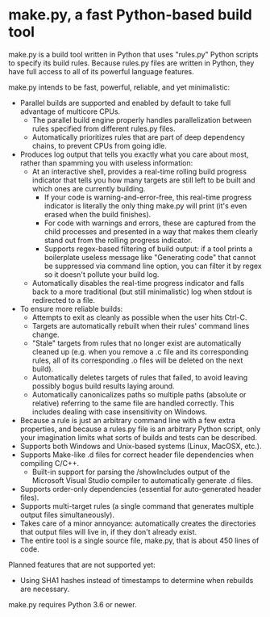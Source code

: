 # make.py, a fast Python-based build tool
make.py is a build tool written in Python that uses "rules.py" Python scripts to specify its build rules. Because rules.py files are written in Python, they have full access to all of its powerful language features.

make.py intends to be fast, powerful, reliable, and yet minimalistic:
* Parallel builds are supported and enabled by default to take full advantage of multicore CPUs.
  - The parallel build engine properly handles parallelization between rules specified from different rules.py files.
  - Automatically prioritizes rules that are part of deep dependency chains, to prevent CPUs from going idle.
* Produces log output that tells you exactly what you care about most, rather than spamming you with useless information:
  - At an interactive shell, provides a real-time rolling build progress indicator that tells you how many targets are still left to be built and which ones are currently building.
    - If your code is warning-and-error-free, this real-time progress indicator is literally the only thing make.py will print (it's even erased when the build finishes).
    - For code with warnings and errors, these are captured from the child processes and presented in a way that makes them clearly stand out from the rolling progress indicator.
    - Supports regex-based filtering of build output: if a tool prints a boilerplate useless message like "Generating code" that cannot be suppressed via command line option, you can filter it by regex so it doesn't pollute your build log.
  - Automatically disables the real-time progress indicator and falls back to a more traditional (but still minimalistic) log when stdout is redirected to a file.
* To ensure more reliable builds:
  - Attempts to exit as cleanly as possible when the user hits Ctrl-C.
  - Targets are automatically rebuilt when their rules' command lines change.
  - "Stale" targets from rules that no longer exist are automatically cleaned up (e.g. when you remove a .c file and its corresponding rules, all of its corresponding .o files will be deleted on the next build).
  - Automatically deletes targets of rules that failed, to avoid leaving possibly bogus build results laying around.
  - Automatically canonicalizes paths so multiple paths (absolute or relative) referring to the same file are handled correctly. This includes dealing with case insensitivity on Windows.
* Because a rule is just an arbitrary command line with a few extra properties, and because a rules.py file is an arbitrary Python script, only your imagination limits what sorts of builds and tests can be described.
* Supports both Windows and Unix-based systems (Linux, MacOSX, etc.).
* Supports Make-like .d files for correct header file dependencies when compiling C/C++.
  - Built-in support for parsing the /showIncludes output of the Microsoft Visual Studio compiler to automatically generate .d files.
* Supports order-only dependencies (essential for auto-generated header files).
* Supports multi-target rules (a single command that generates multiple output files simultaneously).
* Takes care of a minor annoyance: automatically creates the directories that output files will live in, if they don't already exist.
* The entire tool is a single source file, make.py, that is about 450 lines of code.

Planned features that are not supported yet:
* Using SHA1 hashes instead of timestamps to determine when rebuilds are necessary.

make.py requires Python 3.6 or newer.
